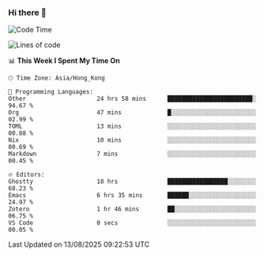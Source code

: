 ### Hi there 👋

<!--
**nicehiro/nicehiro** is a ✨ _special_ ✨ repository because its `README.md` (this file) appears on your GitHub profile.

Here are some ideas to get you started:

- 🔭 I’m currently working on ...
- 🌱 I’m currently learning ...
- 👯 I’m looking to collaborate on ...
- 🤔 I’m looking for help with ...
- 💬 Ask me about ...
- 📫 How to reach me: ...
- 😄 Pronouns: ...
- ⚡ Fun fact: ...
-->

<!--START_SECTION:waka-->
![Code Time](http://img.shields.io/badge/Code%20Time-894%20hrs%2029%20mins-blue)

![Lines of code](https://img.shields.io/badge/From%20Hello%20World%20I%27ve%20Written-1.7%20million%20lines%20of%20code-blue)

📊 **This Week I Spent My Time On** 

```text
🕑︎ Time Zone: Asia/Hong_Kong

💬 Programming Languages: 
Other                    24 hrs 58 mins      ████████████████████████░   94.67 % 
Org                      47 mins             █░░░░░░░░░░░░░░░░░░░░░░░░   02.99 % 
TOML                     13 mins             ░░░░░░░░░░░░░░░░░░░░░░░░░   00.88 % 
Nix                      10 mins             ░░░░░░░░░░░░░░░░░░░░░░░░░   00.69 % 
Markdown                 7 mins              ░░░░░░░░░░░░░░░░░░░░░░░░░   00.45 % 

🔥 Editors: 
Ghostty                  18 hrs              █████████████████░░░░░░░░   68.23 % 
Emacs                    6 hrs 35 mins       ██████░░░░░░░░░░░░░░░░░░░   24.97 % 
Zotero                   1 hr 46 mins        ██░░░░░░░░░░░░░░░░░░░░░░░   06.75 % 
VS Code                  0 secs              ░░░░░░░░░░░░░░░░░░░░░░░░░   00.05 % 
```


 Last Updated on 13/08/2025 09:22:53 UTC
<!--END_SECTION:waka-->
